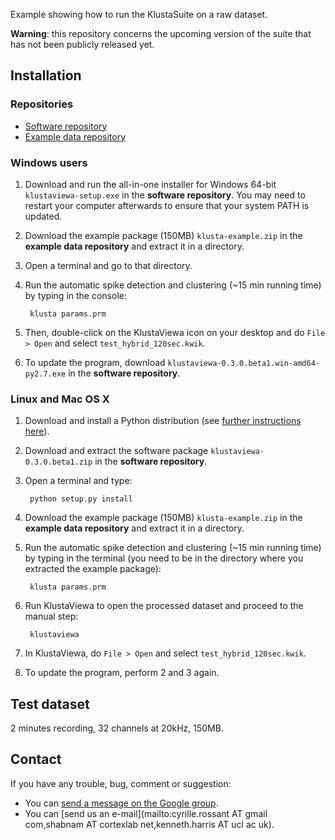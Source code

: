 Example showing how to run the KlustaSuite on a raw dataset.

**Warning**: this repository concerns the upcoming version of the suite that has not been publicly released yet.



## Installation

### Repositories

* [Software repository](https://drive.google.com/folderview?id=0BwTrbfNJNihcd25Cc2xNN1IwZGM&usp=sharing)
* [Example data repository](https://drive.google.com/folderview?id=0BwTrbfNJNihcaHZjTXEwdk44cFE&usp=sharing)


### Windows users

1. Download and run the all-in-one installer for Windows 64-bit `klustaviewa-setup.exe` in the **software repository**. You may need to restart your computer afterwards to ensure that your system PATH is updated.

2. Download the example package (150MB) `klusta-example.zip` in the **example data repository** and extract it in a directory.

3. Open a terminal and go to that directory.

4. Run the automatic spike detection and clustering (~15 min running time) by typing in the console:

        klusta params.prm

5. Then, double-click on the KlustaViewa icon on your desktop and do `File > Open` and select `test_hybrid_120sec.kwik`.

6. To update the program, download `klustaviewa-0.3.0.beta1.win-amd64-py2.7.exe` in the **software repository**.


### Linux and Mac OS X

1. Download and install a Python distribution (see [further instructions here](install.md)).

2. Download and extract the software package `klustaviewa-0.3.0.beta1.zip` in the **software repository**.

3. Open a terminal and type:
        
        python setup.py install

4. Download the example package (150MB) `klusta-example.zip` in the **example data repository** and extract it in a directory.

5. Run the automatic spike detection and clustering (~15 min running time) by typing in the terminal (you need to be in the directory where you extracted the example package):

        klusta params.prm

6. Run KlustaViewa to open the processed dataset and proceed to the manual step:

        klustaviewa

7. In KlustaViewa, do `File > Open` and select `test_hybrid_120sec.kwik`.

8. To update the program, perform 2 and 3 again.


## Test dataset

2 minutes recording, 32 channels at 20kHz, 150MB.


Contact
-------

If you have any trouble, bug, comment or suggestion:
  
  * You can [send a message on the Google group](https://groups.google.com/forum/?fromgroups#!forum/klustaviewas).
  * You can [send us an e-mail](mailto:cyrille.rossant AT gmail com,shabnam AT cortexlab net,kenneth.harris AT ucl ac uk).

